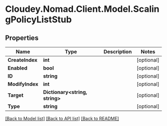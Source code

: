 # Cloudey.Nomad.Client.Model.ScalingPolicyListStub

## Properties

Name | Type | Description | Notes
------------ | ------------- | ------------- | -------------
**CreateIndex** | **int** |  | [optional] 
**Enabled** | **bool** |  | [optional] 
**ID** | **string** |  | [optional] 
**ModifyIndex** | **int** |  | [optional] 
**Target** | **Dictionary&lt;string, string&gt;** |  | [optional] 
**Type** | **string** |  | [optional] 

[[Back to Model list]](../README.md#documentation-for-models) [[Back to API list]](../README.md#documentation-for-api-endpoints) [[Back to README]](../README.md)

